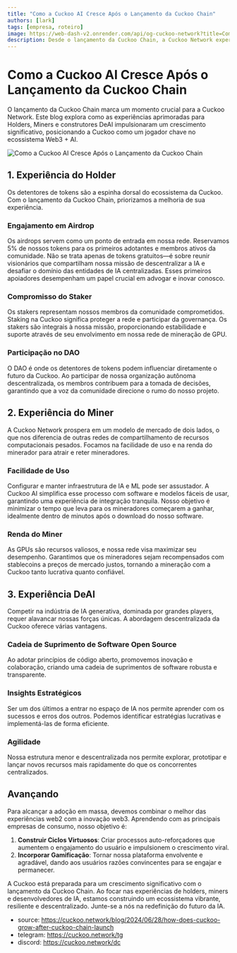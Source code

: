 ```yaml
---
title: "Como a Cuckoo AI Cresce Após o Lançamento da Cuckoo Chain"
authors: [lark]
tags: [empresa, roteiro]
image: https://web-dash-v2.onrender.com/api/og-cuckoo-network?title=Como%20a%20Cuckoo%20AI%20Cresce%20Ap%C3%B3s%20o%20Lan%C3%A7amento%20da%20Cuckoo%20Chain
description: Desde o lançamento da Cuckoo Chain, a Cuckoo Network experimentou um crescimento significativo. Este blog explora as experiências aprimoradas de Holder, Miner e construtor DeAI que impulsionam essa transformação.
---
```


# Como a Cuckoo AI Cresce Após o Lançamento da Cuckoo Chain

O lançamento da Cuckoo Chain marca um momento crucial para a Cuckoo Network. Este blog explora como as experiências aprimoradas para Holders, Miners e construtores DeAI impulsionaram um crescimento significativo, posicionando a Cuckoo como um jogador chave no ecossistema Web3 + AI.

![Como a Cuckoo AI Cresce Após o Lançamento da Cuckoo Chain](https://cuckoo-network.b-cdn.net/how-does-cuckoo-grow-after-cuckoo-chain-launch.webp "Como a Cuckoo AI Cresce Após o Lançamento da Cuckoo Chain")

## 1. Experiência do Holder

Os detentores de tokens são a espinha dorsal do ecossistema da Cuckoo. Com o lançamento da Cuckoo Chain, priorizamos a melhoria de sua experiência.

### Engajamento em Airdrop

Os airdrops servem como um ponto de entrada em nossa rede. Reservamos 5% de nossos tokens para os primeiros adotantes e membros ativos da comunidade. Não se trata apenas de tokens gratuitos—é sobre reunir visionários que compartilham nossa missão de descentralizar a IA e desafiar o domínio das entidades de IA centralizadas. Esses primeiros apoiadores desempenham um papel crucial em advogar e inovar conosco.

### Compromisso do Staker

Os stakers representam nossos membros da comunidade comprometidos. Staking na Cuckoo significa proteger a rede e participar da governança. Os stakers são integrais à nossa missão, proporcionando estabilidade e suporte através de seu envolvimento em nossa rede de mineração de GPU.

### Participação no DAO

O DAO é onde os detentores de tokens podem influenciar diretamente o futuro da Cuckoo. Ao participar de nossa organização autônoma descentralizada, os membros contribuem para a tomada de decisões, garantindo que a voz da comunidade direcione o rumo do nosso projeto.

## 2. Experiência do Miner

A Cuckoo Network prospera em um modelo de mercado de dois lados, o que nos diferencia de outras redes de compartilhamento de recursos computacionais pesados. Focamos na facilidade de uso e na renda do minerador para atrair e reter mineradores.

### Facilidade de Uso

Configurar e manter infraestrutura de IA e ML pode ser assustador. A Cuckoo AI simplifica esse processo com software e modelos fáceis de usar, garantindo uma experiência de integração tranquila. Nosso objetivo é minimizar o tempo que leva para os mineradores começarem a ganhar, idealmente dentro de minutos após o download do nosso software.

### Renda do Miner

As GPUs são recursos valiosos, e nossa rede visa maximizar seu desempenho. Garantimos que os mineradores sejam recompensados com stablecoins a preços de mercado justos, tornando a mineração com a Cuckoo tanto lucrativa quanto confiável.

## 3. Experiência DeAI

Competir na indústria de IA generativa, dominada por grandes players, requer alavancar nossas forças únicas. A abordagem descentralizada da Cuckoo oferece várias vantagens.

### Cadeia de Suprimento de Software Open Source

Ao adotar princípios de código aberto, promovemos inovação e colaboração, criando uma cadeia de suprimentos de software robusta e transparente.

### Insights Estratégicos

Ser um dos últimos a entrar no espaço de IA nos permite aprender com os sucessos e erros dos outros. Podemos identificar estratégias lucrativas e implementá-las de forma eficiente.

### Agilidade

Nossa estrutura menor e descentralizada nos permite explorar, prototipar e lançar novos recursos mais rapidamente do que os concorrentes centralizados.

## Avançando

Para alcançar a adoção em massa, devemos combinar o melhor das experiências web2 com a inovação web3. Aprendendo com as principais empresas de consumo, nosso objetivo é:

1. **Construir Ciclos Virtuosos**: Criar processos auto-reforçadores que aumentem o engajamento do usuário e impulsionem o crescimento viral.
2. **Incorporar Gamificação**: Tornar nossa plataforma envolvente e agradável, dando aos usuários razões convincentes para se engajar e permanecer.

A Cuckoo está preparada para um crescimento significativo com o lançamento da Cuckoo Chain. Ao focar nas experiências de holders, miners e desenvolvedores de IA, estamos construindo um ecossistema vibrante, resiliente e descentralizado. Junte-se a nós na redefinição do futuro da IA.

- source: https://cuckoo.network/blog/2024/06/28/how-does-cuckoo-grow-after-cuckoo-chain-launch
- telegram: https://cuckoo.network/tg
- discord: https://cuckoo.network/dc